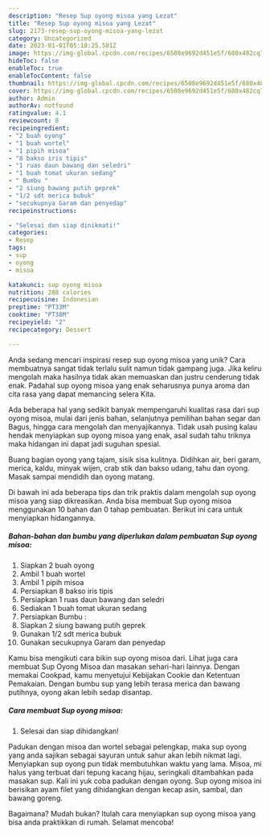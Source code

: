 ```yaml
---
description: "Resep Sup oyong misoa yang Lezat"
title: "Resep Sup oyong misoa yang Lezat"
slug: 2173-resep-sup-oyong-misoa-yang-lezat
category: Uncategorized
date: 2023-01-01T05:10:25.501Z
image: https://img-global.cpcdn.com/recipes/6508e9692d451e5f/680x482cq70/sup-oyong-misoa-foto-resep-utama.jpg
hideToc: false
enableToc: true
enableTocContent: false
thumbnail: https://img-global.cpcdn.com/recipes/6508e9692d451e5f/680x482cq70/sup-oyong-misoa-foto-resep-utama.jpg
cover: https://img-global.cpcdn.com/recipes/6508e9692d451e5f/680x482cq70/sup-oyong-misoa-foto-resep-utama.jpg
author: Admin
authorAv: notfound
ratingvalue: 4.1
reviewcount: 8
recipeingredient:
- "2 buah oyong"
- "1 buah wortel"
- "1 pipih misoa"
- "8 bakso iris tipis"
- "1 ruas daun bawang dan seledri"
- "1 buah tomat ukuran sedang"
- " Bumbu "
- "2 siung bawang putih geprek"
- "1/2 sdt merica bubuk"
- "secukupnya Garam dan penyedap"
recipeinstructions:

- "Selesai dan siap dinikmati!"
categories:
- Resep
tags:
- sup
- oyong
- misoa

katakunci: sup oyong misoa 
nutrition: 288 calories
recipecuisine: Indonesian
preptime: "PT33M"
cooktime: "PT38M"
recipeyield: "2"
recipecategory: Dessert

---
```





Anda sedang mencari inspirasi resep sup oyong misoa yang unik? Cara membuatnya sangat tidak terlalu sulit namun tidak gampang juga. Jika keliru mengolah maka hasilnya tidak akan memuaskan dan justru cenderung tidak enak. Padahal sup oyong misoa yang enak seharusnya punya aroma dan cita rasa yang dapat memancing selera Kita.





Ada beberapa hal yang sedikit banyak mempengaruhi kualitas rasa dari sup oyong misoa, mulai dari jenis bahan, selanjutnya pemilihan bahan segar dan Bagus, hingga cara mengolah dan menyajikannya. Tidak usah pusing kalau hendak menyiapkan sup oyong misoa yang enak,      asal sudah tahu triknya maka hidangan ini dapat jadi suguhan spesial.














Buang bagian oyong yang tajam, sisik sisa kulitnya. Didihkan air, beri garam, merica, kaldu, minyak wijen, crab stik dan bakso udang, tahu dan oyong. Masak sampai mendidih dan oyong matang.






Di bawah ini ada beberapa tips dan trik praktis dalam mengolah sup oyong misoa yang siap dikreasikan. Anda bisa membuat Sup oyong misoa menggunakan 10 bahan dan 0 tahap pembuatan. Berikut ini cara untuk menyiapkan hidangannya.

<!--inarticleads1-->

##### Bahan-bahan dan bumbu yang diperlukan dalam pembuatan Sup oyong misoa:

1. Siapkan 2 buah oyong
1. Ambil 1 buah wortel
1. Ambil 1 pipih misoa
1. Persiapkan 8 bakso iris tipis
1. Persiapkan 1 ruas daun bawang dan seledri
1. Sediakan 1 buah tomat ukuran sedang
1. Persiapkan  Bumbu :
1. Siapkan 2 siung bawang putih geprek
1. Gunakan 1/2 sdt merica bubuk
1. Gunakan secukupnya Garam dan penyedap


Kamu bisa mengikuti cara bikin sup oyong misoa dari. Lihat juga cara membuat Sup Oyong Misoa dan masakan sehari-hari lainnya. Dengan memakai Cookpad, kamu menyetujui Kebijakan Cookie dan Ketentuan Pemakaian. Dengan bumbu sup yang lebih terasa merica dan bawang putihnya, oyong akan lebih sedap disantap. 

<!--inarticleads2-->

##### Cara membuat Sup oyong misoa:


1. Selesai dan siap dihidangkan!

Padukan dengan misoa dan wortel sebagai pelengkap, maka sup oyong yang anda sajikan sebagai sayuran untuk sahur akan lebih nikmat lagi. Menyiapkan sup oyong pun tidak membutuhkan waktu yang lama. Misoa, mi halus yang terbuat dari tepung kacang hijau, seringkali ditambahkan pada masakan sup. Kali ini yuk coba padukan dengan oyong. Sup oyong misoa ini berisikan ayam filet yang dihidangkan dengan kecap asin, sambal, dan bawang goreng. 

Bagaimana? Mudah bukan? Itulah cara menyiapkan sup oyong misoa yang bisa anda praktikkan di rumah. Selamat mencoba!
